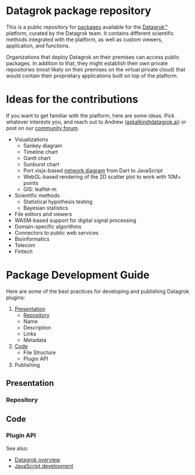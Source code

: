 # Datagrok package repository

This is a public repository for [packages](https://datagrok.ai/help/develop/develop#packages) 
available for the [Datagrok™](https://datagrok.ai) platform, 
curated by the Datagrok team. It contains different scientific methods integrated with the platform, 
as well as custom viewers, application, and functions.

Organizations that deploy Datagrok on their premises can access public packages. In addition to that,
they might establish their own private repositories (most likely on their premises on the virtual private
cloud) that would contain their proprietary applications built on top of the platform. 

# Ideas for the contributions

If you want to get familiar with the platform, here are some ideas. Pick whatever interests you,
and reach out to Andrew (askalkin@datagrok.ai) or post on our [community forum](https://community.datagrok.ai/). 

* Visualizations
  * Sankey diagram
  * Timeline chart
  * Gantt chart
  * Sunburst chart
  * Port visjs-based [network diagram](https://datagrok.ai/help/visualize/viewers/network-diagram) from Dart to JavaScript
  * WebGL-based rendering of the 2D scatter plot to work with 10M+ points
  * GIS: leaflet-m
* Scientific methods
  * Statistical hypothesis testing
  * Bayesian statistics 
* File editors and viewers
* WASM-based support for digital signal processing
* Domain-specific algorithms  
* Connectors to public web services
* Bioinformatics
* Telecom
* Fintech

# Package Development Guide

Here are some of the best practices for developing and publishing Datagrok plugins: 

1. [Presentation](#presentation)
    * [Repository](#repo)
    * Name
    * Description
    * Links
    * Metadata
2. [Code](#code)
    * File Structure
    * Plugin API
3. Publishing  

## Presentation

### Repository

## Code



### Plugin API

See also:
* [Datagrok overview](https://datagrok.ai/)
* [JavaScript development](https://datagrok.ai/help/develop/develop)